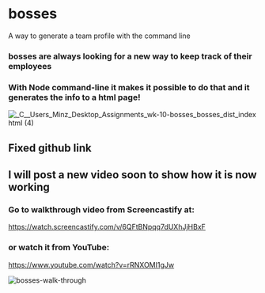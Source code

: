# bosses
A way to generate a team profile with the command line

### bosses are always looking for a new way to keep track of their employees

### With Node command-line it makes it possible to do that and it generates the info to a html page!

![_C__Users_Minz_Desktop_Assignments_wk-10-bosses_bosses_dist_index html (4)](https://user-images.githubusercontent.com/80286982/138412431-4b41fabe-112a-4c7f-990f-aa5324f1f9ff.png)

## Fixed github link

## I will post a new video soon to show how it is now working

### Go to walkthrough video from Screencastify at:
https://watch.screencastify.com/v/6QFtBNpqq7dUXhJjHBxF

### or watch it from YouTube:
https://www.youtube.com/watch?v=rRNXOMI1gJw

![bosses-walk-through](https://user-images.githubusercontent.com/80286982/138381819-d2876391-64e2-41ee-93d5-f30cfac3dd2b.gif)
